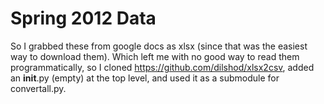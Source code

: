 Spring 2012 Data
=================

So I grabbed these from google docs as xlsx (since that was the easiest way to download them).  Which left me with no good way to read them programmatically, so I cloned https://github.com/dilshod/xlsx2csv, added an __init__.py (empty) at the top level, and used it as a submodule for convertall.py.
